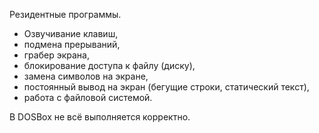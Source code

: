 Резидентные программы. 
- Озвучивание клавиш, 
- подмена прерываний,
-  грабер экрана, 
- блокирование доступа к файлу (диску), 
- замена символов на экране, 
- постоянный вывод на экран (бегущие строки, статический текст), 
- работа с файловой системой. 

В DOSBox не всё выполняется корректно.
